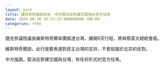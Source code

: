 ```yaml
---
layout: post
title: 捷克參院議長訪台　中方堅決反對建交國與台官方往來
date: 2020-08-30 18:23:19.000000000 +08:00
categories: rthk
---
```


捷克參議院議長維斯特奇爾率團抵達台灣，展開6天行程，將與蔡英文總統會面。

維斯特奇爾說，此行是要表達對民主台灣的支持，不會屈服於北京的反對。

中方強調，堅決反對建交國與台灣，有任何形式的官方往來。
